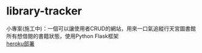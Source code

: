 # library-tracker
小專案(施工中)：一個可以讓使用者CRUD的網站，用來一口氣追縱行天宮圖書館所有想借閱的書籍狀態，使用Python Flask框架  
[heroku部署](https://lib-tracker.herokuapp.com/)
